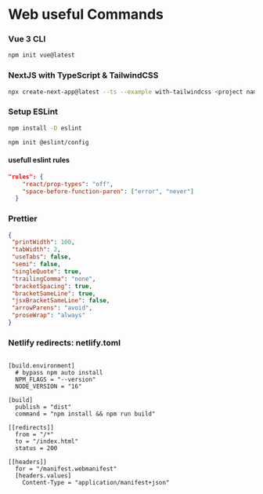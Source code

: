# Web useful Commands

### Vue 3 CLI
```bash
npm init vue@latest
```

### NextJS with TypeScript & TailwindCSS
```bash
npx create-next-app@latest --ts --example with-tailwindcss <project name>
```

### Setup ESLint
```bash
npm install -D eslint
```
```bash
npm init @eslint/config
```
#### usefull eslint rules
```json
"rules": {
    "react/prop-types": "off",
    "space-before-function-paren": ["error", "never"]
  }
```

### Prettier
 ```json
 {
  "printWidth": 100,
  "tabWidth": 2,
  "useTabs": false,
  "semi": false,
  "singleQuote": true,
  "trailingComma": "none",
  "bracketSpacing": true,
  "bracketSameLine": true,
  "jsxBracketSameLine": false,
  "arrowParens": "avoid",
  "proseWrap": "always"
}
```

### Netlify redirects: netlify.toml
```shell

[build.environment]
  # bypass npm auto install
  NPM_FLAGS = "--version"
  NODE_VERSION = "16"

[build]
  publish = "dist"
  command = "npm install && npm run build"

[[redirects]]
  from = "/*"
  to = "/index.html"
  status = 200

[[headers]]
  for = "/manifest.webmanifest"
  [headers.values]
    Content-Type = "application/manifest+json"

```
